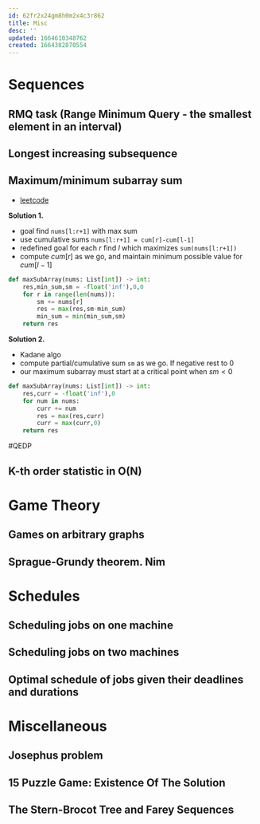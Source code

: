 ```yaml
---
id: 62fr2x24gm8h0m2x4c3r862
title: Misc
desc: ''
updated: 1664610348762
created: 1664382870554
---
```



# Sequences
## RMQ task (Range Minimum Query - the smallest element in an interval)
## Longest increasing subsequence
## Maximum/minimum subarray sum
- [leetcode](https://leetcode.com/problems/maximum-subarray/)

**Solution 1.**
- goal find `nums[l:r+1]` with max sum
- use cumulative sums `nums[l:r+1] = cum[r]-cum[l-1]`
- redefined goal for each $r$ find $l$ which maximizes `sum(nums[l:r+1])`
- compute $cum[r]$ as we go, and maintain minimum possible value for $cum[l-1]$

```Python
def maxSubArray(nums: List[int]) -> int:
    res,min_sum,sm = -float('inf'),0,0
    for r in range(len(nums)):
        sm += nums[r]
        res = max(res,sm-min_sum)
        min_sum = min(min_sum,sm)
    return res
```

**Solution 2.**
- Kadane algo
- compute partial/cumulative sum `sm` as we go. If negative rest to 0
- our maximum subarray must start at a critical point when $sm < 0$

```Python
def maxSubArray(nums: List[int]) -> int:
    res,curr = -float('inf'),0
    for num in nums:
        curr += num
        res = max(res,curr)
        curr = max(curr,0)
    return res
```

#QEDP


## K-th order statistic in O(N)
# Game Theory
## Games on arbitrary graphs
## Sprague-Grundy theorem. Nim
# Schedules
## Scheduling jobs on one machine
## Scheduling jobs on two machines
## Optimal schedule of jobs given their deadlines and durations
# Miscellaneous
## Josephus problem
## 15 Puzzle Game: Existence Of The Solution
## The Stern-Brocot Tree and Farey Sequences
